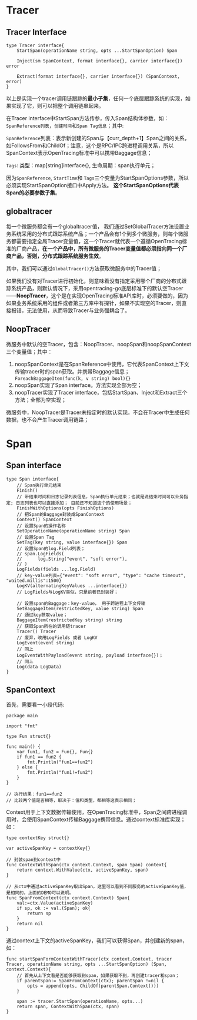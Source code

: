 # Tracer

## Tracer Interface

```shell
type Tracer interface{
	StartSpan(operationName string, opts ...StartSpanOption) Span
	
	Inject(sm SpanContext, format interface{}, carrier interface{}) error
	
	Extract(format interface{}, carrier interface{}) (SpanContext, error)
}
```

以上是实现一个tracer调用链跟踪的**最小子集**，任何一个底层跟踪系统的实现，如果实现了它，则可以把整个调用链串起来。

在Tracer interface中StartSpan方法传参，传入Span结构体参数，如：`SpanReference列表`，`创建时间`和`Span Tag信息`；其中:

`SpanReference`列表：表示新创建的Span与【curr_depth+1】Span之间的关系，如FollowsFrom和ChildOf；注意，这个是RPC/IPC跨进程调用关系，所以SpanContext表示OpenTracing标准中可以携带Baggage信息；

`Tags`: 类型：map[string]interface{}, 生命周期：span执行单元；

因为`SpanReference`, `StartTime`和 `Tags`三个变量为StartSpanOptions参数，所以必须实现StartSpanOption接口中Apply方法。 **这个StartSpanOptions代表Span的必要参数子集**。

## globaltracer

每一个微服务都会有一个globaltracer值， 我们通过SetGlobalTracer方法设置业务系统采用的分布式跟踪系统产品；一个产品会有1个到多个微服务，则每个微服务都需要指定全局Tracer变量值，这一个Tracer就代表一个遵循OpenTracing标准的厂商产品，**在一个产品中，所有微服务的Tracer变量值都必须指向同一个厂商产品，否则，分布式跟踪系统服务生效**。

其中，我们可以通过`GlobalTracer()`方法获取微服务中的Tracer值；

如果我们没有对Tracer进行初始化，则意味着没有指定采用哪个厂商的分布式跟踪系统产品，则默认情况下，采用opentracing-go底层标准下的默认空Tracer——**NoopTracer**，这个是在实现OpenTracing标准API库时，必须要做的，因为如果业务系统采用的组件或者第三方库中有探针，如果不实现空的Tracer，则直接报错，无法使用，从而导致Tracer与业务强耦合了。

## NoopTracer
微服务中默认的空Tracer，包含：NoopTracer、noopSpan和noopSpanContext三个变量值；其中：

1. noopSpanContext是在SpanReference中使用，它代表SpanContext上下文传输tracer时的span获取。并携带Baggage信息；`ForeachBaggageItem(func(k, v string) bool){}`
2. noopSpan实现了Span interface。方法实现全部为空；
3. noopTracer实现了Tracer interface，包括StartSpan、Inject和Extract三个方法；全部为空实现；

微服务中，NoopTracer是Tracer未指定时的默认实现，不会在Tracer中生成任何数据，也不会产生Tracer调用链路；

# Span

## Span interface

```shell
type Span interface{
	// Span执行单元结束
	Finish()
	// 带结束时间和日志记录列表信息，Span执行单元结束；也就是说结束时间可以业务指定; 日志列表也可以直接添加； 目前还不知道这个的使用场景；
	FinishWithOptions(opts FinishOptions)
	// 把Span的Baggage封装成SpanContext
	Context() SpanContext
	// 设置Span的操作名称
	SetOperationName(operationName string) Span
	// 设置Span Tag
	SetTag(key string, value interface{}) Span
	// 设置Span的log.Field列表；
	// span.LogFields(
	// 		log.String("event", "soft error"),
	// )
	LogFields(fields ...log.Field) 
	// key-value列表={"event": "soft error", "type": "cache timeout", "waited.millis":1500}
	LogKV(alternatingKeyValues ...interface{})
	// LogFields与LogKV类似，只是前者已封装好；
	
	// 设置span的Baggage：key-value， 用于跨进程上下文传输
	SetBaggageItem(restrictedKey, value string) Span
	// 通过key获取value；
	BaggageItem(restrictedKey string) string
	// 获取Span所在的调用链tracer
	Tracer() Tracer
	// 废弃，改用LogFields 或者 LogKV
	LogEvent(event string)
	// 同上
	LogEventWithPayload(event string, payload interface{})；
	// 同上
	Log(data LogData)
}
```

## SpanContext

首先，需要看一小段代码:

```shell
package main

import "fmt"

type Fun struct{}

func main() {
    var fun1, fun2 = Fun{}, Fun{}
    if fun1 == fun2 {
        fmt.Println("fun1==fun2")
    } else {
        fmt.Println("fun1!=fun2")
    }
}

// 执行结果：fun1==fun2
// 比较两个值是否相等，取决于：值和类型，都相等这表示相同；
```

Context用于上下文数据传输使用，在OpenTracing标准中，Span之间跨进程调用时，会使用SpanContext传输Baggage携带信息。通过context标准库实现；如：

```shell
type contextKey struct{}

var activeSpanKey = contextKey{}

// 封装span到context中
func ContextWithSpan(ctx context.Context, span Span) context{
	return context.WithValue(ctx, activeSpanKey, span)
}

// 从ctx中通过activeSpanKey取出Span，这里可以看到不同服务的activeSpanKey值，是相同的，上面的DEMO可以说明。
func SpanFromContext(ctx context.Context) Span{
	val:=ctx.Value(activeSpanKey)
	if sp, ok := val.(Span); ok{
		return sp
	}
	return nil
}
```

通过context上下文的activeSpanKey，我们可以获得Span，并创建新的span，如：

```shell
func startSpanFormContextWithTracer(ctx context.Context, tracer Tracer, operationName string, opts ...StartSpanOption) (Span, context.Context){
	// 首先从上下文看是否能够获取到span，如果获取不到，再创建tracer和span；
	if parentSpan:= SpanFromContext(ctx); parentSpan !=nil {
		opts = append(opts, ChildOf(parentSpan.Context()))
	}
	
	span := tracer.StartSpan(operationName, opts...)
	return span, ContextWithSpan(ctx, span)
}
```
